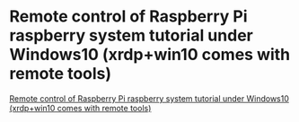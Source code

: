 # Remote control of Raspberry Pi raspberry system tutorial under Windows10 (xrdp+win10 comes with remote tools)
[Remote control of Raspberry Pi raspberry system tutorial under Windows10 (xrdp+win10 comes with remote tools)](https://aiwithcloud.com/2022/09/15/remote_control_of_raspberry_pi_raspberry_system_tutorial_under_windows10_xrdpwin10_comes_with_remote_tools/)